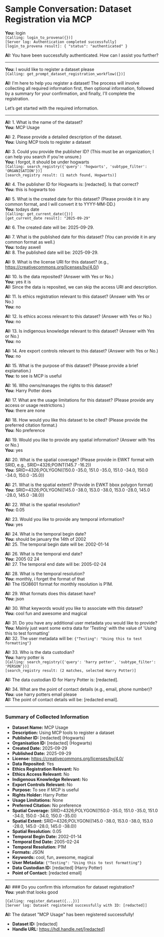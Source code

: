 # Sample Conversation: Dataset Registration via MCP

**You:** login  
`[Calling: login_to_provena({})]`  
`[Server log: Authentication completed successfully]`  
`[login_to_provena result]: { "status": "authenticated" }`

**AI:** You have been successfully authenticated. How can I assist you further?

---

**You:** I would like to register a dataset please  
`[Calling: get_prompt_dataset_registration_workflow({})]`

**AI:** I'm here to help you register a dataset! The process will involve collecting all required information first, then optional information, followed by a summary for your confirmation, and finally, I'll complete the registration.

Let’s get started with the required information.

---

**AI:** 1. What is the name of the dataset?  
**You:** MCP Usage

**AI:** 2. Please provide a detailed description of the dataset.  
**You:** Using MCP tools to register a dataset

**AI:** 3. Could you provide the publisher ID? (This must be an organization; I can help you search if you're unsure.)  
**You:** I forgot, it should be under hogwarts  
`[Calling: search_registry({'query': 'hogwarts', 'subtype_filter': 'ORGANISATION'})]`  
`[search_registry result: (1 match found, Hogwarts)]`

**AI:** 4. The publisher ID for Hogwarts is: [redacted]. Is that correct?  
**You:** this is hogwarts too

**AI:** 5. What is the created date for this dataset? (Please provide it in any common format, and I will convert it to YYYY-MM-DD.)  
**You:** todays date  
`[Calling: get_current_date({})]`  
`[get_current_date result]: "2025-09-29"`

**AI:** 6. The created date will be: 2025-09-29.

**AI:** 7. What is the published date for this dataset? (You can provide it in any common format as well.)  
**You:** today aswell  
**AI:** 8. The published date will be: 2025-09-29.

**AI:** 9. What is the license URI for this dataset? (e.g., https://creativecommons.org/licenses/by/4.0/)

**AI:** 10. Is the data reposited? (Answer with Yes or No.)  
**You:** yes it is  
**AI:** Since the data is reposited, we can skip the access URI and description.

**AI:** 11. Is ethics registration relevant to this dataset? (Answer with Yes or No.)  
**You:** no

**AI:** 12. Is ethics access relevant to this dataset? (Answer with Yes or No.)  
**You:** no

**AI:** 13. Is indigenous knowledge relevant to this dataset? (Answer with Yes or No.)  
**You:** no

**AI:** 14. Are export controls relevant to this dataset? (Answer with Yes or No.)  
**You:** no

**AI:** 15. What is the purpose of this dataset? (Please provide a brief explanation.)  
**You:** to see is MCP is useful

**AI:** 16. Who owns/manages the rights to this dataset?  
**You:** Harry Potter does

**AI:** 17. What are the usage limitations for this dataset? (Please provide any access or usage restrictions.)  
**You:** there are none

**AI:** 18. How would you like this dataset to be cited? (Please provide the preferred citation format.)  
**You:** No preference

**AI:** 19. Would you like to provide any spatial information? (Answer with Yes or No.)  
**You:** yes

**AI:** 20. What is the spatial coverage? (Please provide in EWKT format with SRID, e.g., SRID=4326;POINT(145.7 -16.2))  
**You:** SRID=4326;POLYGON((150.0 -35.0, 151.0 -35.0, 151.0 -34.0, 150.0 -34.0, 150.0 -35.0))

**AI:** 21. What is the spatial extent? (Provide in EWKT bbox polygon format)  
**You:** SRID=4326;POLYGON((145.0 -38.0, 153.0 -38.0, 153.0 -28.0, 145.0 -28.0, 145.0 -38.0))

**AI:** 22. What is the spatial resolution?  
**You:** 0.05

**AI:** 23. Would you like to provide any temporal information?  
**You:** yes

**AI:** 24. What is the temporal begin date?  
**You:** should be january the 14th of 2002  
**AI:** 25. The temporal begin date will be: 2002-01-14

**AI:** 26. What is the temporal end date?  
**You:** 2005 02 24  
**AI:** 27. The temporal end date will be: 2005-02-24

**AI:** 28. What is the temporal resolution?  
**You:** monthly, i forget the format of that  
**AI:** The ISO8601 format for monthly resolution is P1M.

**AI:** 29. What formats does this dataset have?  
**You:** json

**AI:** 30. What keywords would you like to associate with this dataset?  
**You:** cool fun and awesome and magical

**AI:** 31. Do you have any additional user metadata you would like to provide?  
**You:** Mainly just want some extra data for 'Testing' with the value of 'Using this to test formatting'  
**AI:** 32. The user metadata will be: `{"Testing": "Using this to test formatting"}`

**AI:** 33. Who is the data custodian?  
**You:** harry potter is  
`[Calling: search_registry({'query': 'harry potter', 'subtype_filter': 'PERSON'})]`  
`[search_registry result: (2 matches, selected Harry Potter)]`

**AI:** The data custodian ID for Harry Potter is: [redacted].

**AI:** 34. What are the point of contact details (e.g., email, phone number)?  
**You:** use harry potters email please  
**AI:** The point of contact details will be: [redacted email].

---

### Summary of Collected Information

- **Dataset Name:** MCP Usage  
- **Description:** Using MCP tools to register a dataset  
- **Publisher ID:** [redacted] (Hogwarts)  
- **Organisation ID:** [redacted] (Hogwarts)  
- **Created Date:** 2025-09-29  
- **Published Date:** 2025-09-29  
- **License:** https://creativecommons.org/licenses/by/4.0/  
- **Data Reposited:** Yes  
- **Ethics Registration Relevant:** No  
- **Ethics Access Relevant:** No  
- **Indigenous Knowledge Relevant:** No  
- **Export Controls Relevant:** No  
- **Purpose:** To see if MCP is useful  
- **Rights Holder:** Harry Potter  
- **Usage Limitations:** None  
- **Preferred Citation:** No preference  
- **Spatial Coverage:** SRID=4326;POLYGON((150.0 -35.0, 151.0 -35.0, 151.0 -34.0, 150.0 -34.0, 150.0 -35.0))  
- **Spatial Extent:** SRID=4326;POLYGON((145.0 -38.0, 153.0 -38.0, 153.0 -28.0, 145.0 -28.0, 145.0 -38.0))  
- **Spatial Resolution:** 0.05  
- **Temporal Begin Date:** 2002-01-14  
- **Temporal End Date:** 2005-02-24  
- **Temporal Resolution:** P1M  
- **Formats:** JSON  
- **Keywords:** cool, fun, awesome, magical  
- **User Metadata:** `{"Testing": "Using this to test formatting"}`  
- **Data Custodian ID:** [redacted] (Harry Potter)  
- **Point of Contact:** [redacted email]

---

**AI:** ### Do you confirm this information for dataset registration?  
**You:** yeah that looks good

`[Calling: register_dataset({...})]`  
`[Server log: Dataset registered successfully with ID: [redacted]]`

**AI:** The dataset "MCP Usage" has been registered successfully!  

- **Dataset ID:** [redacted]  
- **Handle URL:** https://hdl.handle.net/[redacted]





